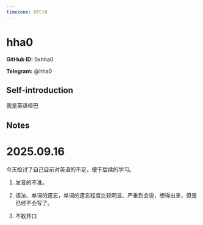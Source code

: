 ```yaml
---
timezone: UTC+8
---
```


# hha0

**GitHub ID:** 0xhha0

**Telegram:** @hha0

## Self-introduction

我是英语哑巴

## Notes
<!-- Content_START -->
# 2025.09.16
<!-- DAILY_CHECKIN_2025-09-16_START -->
今天检讨了自己目前对英语的不足，便于后续的学习。

1.  发音的不准。
    
2.  语法、单词的遗忘，单词的遗忘程度比较明显、严重到会说，想得出来，但是已经不会写了。
    
3.  不敢开口
<!-- DAILY_CHECKIN_2025-09-16_END -->
<!-- Content_END -->
